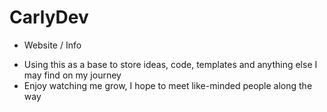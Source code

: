 # CarlyDev
- Website / Info
* Using this as a base to store ideas, code, templates and anything else I may find on my journey
* Enjoy watching me grow, I hope to meet like-minded people along the way
